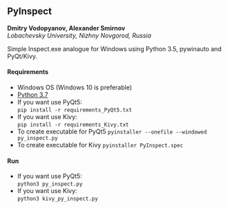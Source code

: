 ## PyInspect

**Dmitry Vodopyanov, Alexander Smirnov**  
*Lobachevsky University, Nizhny Novgorod, Russia*

Simple Inspect.exe analogue for Windows using Python 3.5, pywinauto and PyQt/Kivy.

#### Requirements

- Windows OS (Windows 10 is preferable)
- [Python 3.7](https://www.python.org/downloads/release/python-373/)
- If you want use PyQt5:  
  ```pip install -r requirements_PyQt5.txt```
- If you want use Kivy:  
  ```pip install -r requirements_Kivy.txt```
- To create executable for PyQt5
  ```pyinstaller --onefile --windowed py_inspect.py```
- To create executable for Kivy
  ```pyinstaller PyInspect.spec```
  
#### Run
- If you want use PyQt5:  
```python3 py_inspect.py```
- If you want use Kivy:  
```python3 kivy_py_inspect.py```